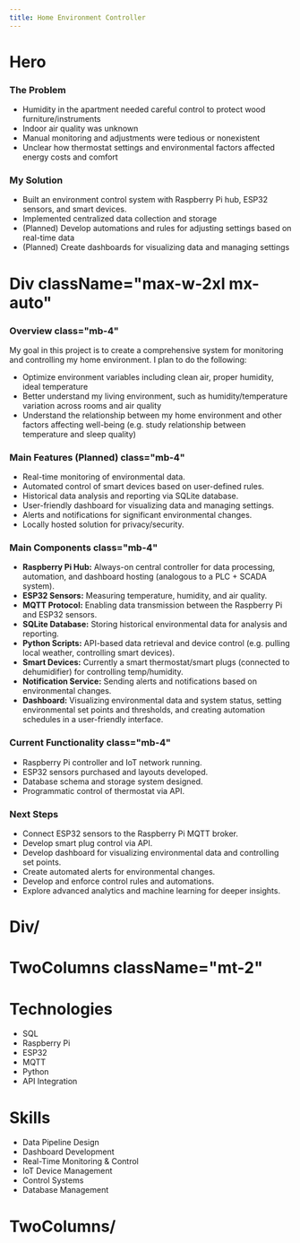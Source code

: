```yaml
---
title: Home Environment Controller
---
```


# Hero

### The Problem
- Humidity in the apartment needed careful control to protect wood furniture/instruments
- Indoor air quality was unknown
- Manual monitoring and adjustments were tedious or nonexistent
- Unclear how thermostat settings and environmental factors affected energy costs and comfort

### My Solution
- Built an environment control system with Raspberry Pi hub, ESP32 sensors, and smart devices.
- Implemented centralized data collection and storage
- (Planned) Develop automations and rules for adjusting settings based on real-time data
- (Planned) Create dashboards for visualizing data and managing settings

# Div className="max-w-2xl mx-auto"
### Overview class="mb-4"
My goal in this project is to create a comprehensive system for monitoring and controlling my home environment. I plan to do the following:
- Optimize environment variables including clean air, proper humidity, ideal temperature
- Better understand my living environment, such as humidity/temperature variation across rooms and air quality
- Understand the relationship between my home environment and other factors affecting well-being (e.g. study relationship between temperature and sleep quality)

### Main Features (Planned) class="mb-4"
- Real-time monitoring of environmental data.
- Automated control of smart devices based on user-defined rules.
- Historical data analysis and reporting via SQLite database.
- User-friendly dashboard for visualizing data and managing settings.
- Alerts and notifications for significant environmental changes.
- Locally hosted solution for privacy/security.

### Main Components class="mb-4"

- **Raspberry Pi Hub:** Always-on central controller for data processing, automation, and dashboard hosting (analogous to a PLC + SCADA system).
- **ESP32 Sensors:** Measuring temperature, humidity, and air quality.
- **MQTT Protocol:** Enabling data transmission between the Raspberry Pi and ESP32 sensors.
- **SQLite Database:** Storing historical environmental data for analysis and reporting.
- **Python Scripts:** API-based data retrieval and device control (e.g. pulling local weather, controlling smart devices).
- **Smart Devices:** Currently a smart thermostat/smart plugs (connected to dehumidifier) for controlling temp/humidity.
- **Notification Service:** Sending alerts and notifications based on environmental changes.
- **Dashboard:** Visualizing environmental data and system status, setting environmental set points and thresholds, and creating automation schedules in a user-friendly interface.

### Current Functionality class="mb-4"
- Raspberry Pi controller and IoT network running.
- ESP32 sensors purchased and layouts developed.
- Database schema and storage system designed.
- Programmatic control of thermostat via API.

### Next Steps
- Connect ESP32 sensors to the Raspberry Pi MQTT broker.
- Develop smart plug control via API.
- Develop dashboard for visualizing environmental data and controlling set points.
- Create automated alerts for environmental changes.
- Develop and enforce control rules and automations.
- Explore advanced analytics and machine learning for deeper insights.

# Div/

# TwoColumns className="mt-2"
# Technologies
- SQL
- Raspberry Pi
- ESP32
- MQTT
- Python
- API Integration

# Skills
- Data Pipeline Design
- Dashboard Development
- Real-Time Monitoring & Control
- IoT Device Management
- Control Systems
- Database Management
# TwoColumns/